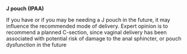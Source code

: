 **J pouch (IPAA)**

If you have or if you may be needing a J pouch in the future, it may influence the recommended mode of delivery. Expert opinion is to recommend a planned C-section, since vaginal delivery has been associated with potential risk of damage to the anal sphincter, or pouch dysfunction in the future
